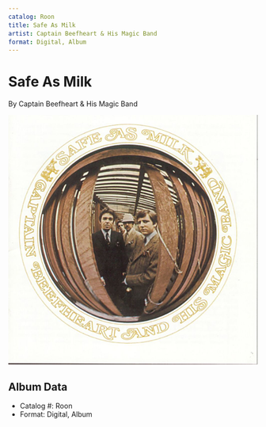 ```yaml
---
catalog: Roon
title: Safe As Milk
artist: Captain Beefheart & His Magic Band
format: Digital, Album
---
```


# Safe As Milk

By Captain Beefheart & His Magic Band

![](../../assets/albumcovers/Captain_Beefheart_and_His_Magic_Band-Safe_As_Milk.png)

## Album Data

- Catalog #: Roon
- Format: Digital, Album

